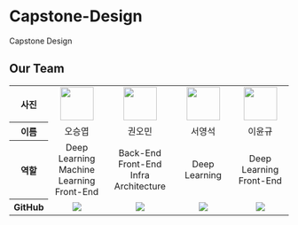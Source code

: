 # Capstone-Design
Capstone Design
## Our Team

<div align="center">
<table width="950">
    <thead>
    </thead>
    <tbody>
    <tr>
        <th>사진</th>
         <td width="100" align="center">
            <a href="https://github.com/SEUNGYEOPOH">
                <img src="https://github.com/SEUNGYEOPOH/Capstone-Design/assets/81912557/311e3a12-24c4-4c1b-a733-efc49a1918dd" width="60" height="60">
            </a>
        </td>
        <td width="100" align="center">
            <a href="https://github.com/5minzz">
                <img src="https://github.com/SEUNGYEOPOH/Capstone-Design/assets/81912557/d1795595-11c9-4a2c-850b-68d404304ae4" width="60" height="60">
            </a>
        </td>
        <td width="100" align="center">
            <a href="https://github.com/GwangAnLeeDunKinDonass">
                <img src="https://github.com/SEUNGYEOPOH/Capstone-Design/assets/81912557/c47f4c58-d780-4b0c-84e8-d7ebc9a7b7e3" width="60" height="60">
            </a>
        </td>
        <td width="100" align="center">
            <a href="https://github.com/yoglee64">
                <img src="https://github.com/SEUNGYEOPOH/Capstone-Design/assets/81912557/a30537af-cc71-4a81-9509-ead10a7799d6" width="60" height="60">
            </a>
        </td>
    </tr>
    <tr>
        <th>이름</th>
        <td width="100" align="center">오승엽</td>
        <td width="100" align="center">권오민</td>
        <td width="100" align="center">서영석</td>
        <td width="100" align="center">이윤규</td>
    </tr>
    <tr>
        <th>역할</th>
        <td width="200" align="center">
            Deep Learning<br>
            Machine Learning<br>
            Front-End<br>
        </td>
        <td width="200" align="center">
            Back-End<br>
            Front-End<br>
            Infra Architecture<br>
        </td>
        <td width="200" align="center">
            Deep Learning<br>
        </td>
        <td width="200" align="center">
            Deep Learning<br>
            Front-End<br>
        </td>
    </tr>
    <tr>
        <th>GitHub</th>
        <td width="100" align="center">
            <a href="https://github.com/SEUNGYEOPOH">
                <img src="http://img.shields.io/badge/SEUNGYEOPOH-green?style=social&logo=github"/>
            </a>
        </td>
        <td width="100" align="center">
            <a href="https://github.com/5minzz">
                <img src="http://img.shields.io/badge/5minzz-green?style=social&logo=github"/>
            </a>
        </td>
        <td width="100" align="center">
            <a href="https://github.com/GwangAnLeeDunKinDonass">
                <img src="http://img.shields.io/badge/GwangAnLeeDunKinDonass-green?style=social&logo=github"/>
            </a>
        </td>
        <td width="100" align="center">
            <a href="https://github.com/yoglee64">
                <img src="http://img.shields.io/badge/yoglee64-green?style=social&logo=github"/>
            </a>
        </td>
    </tr>
    </tbody>
</table>
</div>
